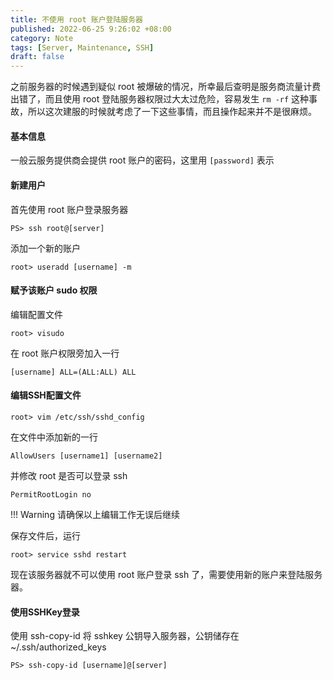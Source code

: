 ```yaml
---
title: 不使用 root 账户登陆服务器
published: 2022-06-25 9:26:02 +08:00
category: Note
tags: [Server, Maintenance, SSH]
draft: false
---
```


之前服务器的时候遇到疑似 root 被爆破的情况，所幸最后查明是服务商流量计费出错了，而且使用 root 登陆服务器权限过大太过危险，容易发生 `rm -rf` 这种事故，所以这次建服的时候就考虑了一下这些事情，而且操作起来并不是很麻烦。

#### 基本信息

一般云服务提供商会提供 root 账户的密码，这里用 `[password]` 表示
<!-- more -->
#### 新建用户

首先使用 root 账户登录服务器

```shell
PS> ssh root@[server]
```

添加一个新的账户

```shell
root> useradd [username] -m
```

#### 赋予该账户 sudo 权限

编辑配置文件

```shell
root> visudo
```

在 root 账户权限旁加入一行

```shell
[username] ALL=(ALL:ALL) ALL
```

#### 编辑SSH配置文件

```shell
root> vim /etc/ssh/sshd_config
```

在文件中添加新的一行

```shell
AllowUsers [username1] [username2]
```

并修改 root 是否可以登录 ssh

```shell
PermitRootLogin no
```

!!! Warning 请确保以上编辑工作无误后继续

保存文件后，运行

```shell
root> service sshd restart
```

现在该服务器就不可以使用 root 账户登录 ssh 了，需要使用新的账户来登陆服务器。

#### 使用SSHKey登录

使用 ssh-copy-id 将 sshkey 公钥导入服务器，公钥储存在 ~/.ssh/authorized_keys

```shell
PS> ssh-copy-id [username]@[server]
```
